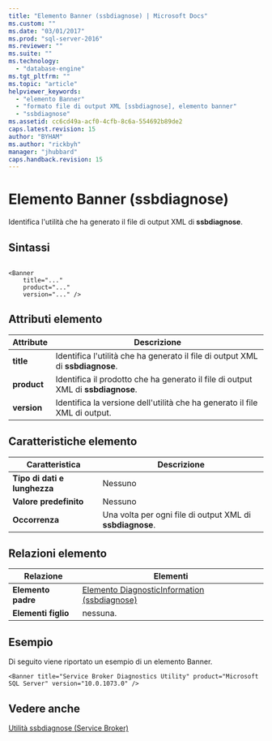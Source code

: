 ```yaml
---
title: "Elemento Banner (ssbdiagnose) | Microsoft Docs"
ms.custom: ""
ms.date: "03/01/2017"
ms.prod: "sql-server-2016"
ms.reviewer: ""
ms.suite: ""
ms.technology: 
  - "database-engine"
ms.tgt_pltfrm: ""
ms.topic: "article"
helpviewer_keywords: 
  - "elemento Banner"
  - "formato file di output XML [ssbdiagnose], elemento banner"
  - "ssbdiagnose"
ms.assetid: cc6cd49a-acf0-4cfb-8c6a-554692b89de2
caps.latest.revision: 15
author: "BYHAM"
ms.author: "rickbyh"
manager: "jhubbard"
caps.handback.revision: 15
---
```

# Elemento Banner (ssbdiagnose)
  Identifica l'utilità che ha generato il file di output XML di **ssbdiagnose**.  
  
## Sintassi  
  
```  
  
<Banner  
    title="..."   
    product="..."   
    version="..." />  
```  
  
## Attributi elemento  
  
|Attribute|Descrizione|  
|---------------|-----------------|  
|**title**|Identifica l'utilità che ha generato il file di output XML di **ssbdiagnose**.|  
|**product**|Identifica il prodotto che ha generato il file di output XML di **ssbdiagnose**.|  
|**version**|Identifica la versione dell'utilità che ha generato il file XML di output.|  
  
## Caratteristiche elemento  
  
|Caratteristica|Descrizione|  
|--------------------|-----------------|  
|**Tipo di dati e lunghezza**|Nessuno|  
|**Valore predefinito**|Nessuno|  
|**Occorrenza**|Una volta per ogni file di output XML di **ssbdiagnose**.|  
  
## Relazioni elemento  
  
|Relazione|Elementi|  
|------------------|--------------|  
|**Elemento padre**|[Elemento DiagnosticInformation &#40;ssbdiagnose&#41;](../../tools/ssbdiagnose/diagnosticinformation-element-ssbdiagnose.md)|  
|**Elementi figlio**|nessuna.|  
  
## Esempio  
 Di seguito viene riportato un esempio di un elemento Banner.  
  
```  
<Banner title="Service Broker Diagnostics Utility" product="Microsoft SQL Server" version="10.0.1073.0" />  
```  
  
## Vedere anche  
 [Utilità ssbdiagnose &#40;Service Broker&#41;](../../tools/ssbdiagnose/ssbdiagnose-utility-service-broker.md)  
  
  